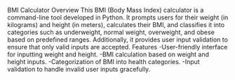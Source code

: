 BMI Calculator
Overview
This BMI (Body Mass Index) calculator is a command-line tool developed in Python. It prompts users for their weight (in kilograms) and height (in meters), calculates their BMI, and
classifies it into categories such as underweight, normal weight, overweight, and obese based on predefined ranges. Additionally, 
it provides user input validation to ensure that only valid inputs are accepted.
Features
  -User-friendly interface for inputting weight and height.
  -BMI calculation based on weight and height inputs.
  -Categorization of BMI into health categories.
  -Input validation to handle invalid user inputs gracefully.
